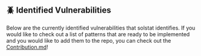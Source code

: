 &nbsp;
## 🪲 Identified Vulnerabilities
Below are the currently identified vulnerabilities that solstat identifies. If you would like to check out a list of patterns that are ready to be implemented and you would like to add them to the repo, you can check out the [Contribution.md](https://github.com/0xKitsune/solstat/blob/main/Contributing.md#potential-optimizations-vulnerability-and-qa-additions)!

<!-- | Vulnerability             | Description                                             |
| ------------------------- | ------------------------------------------------------- | -->